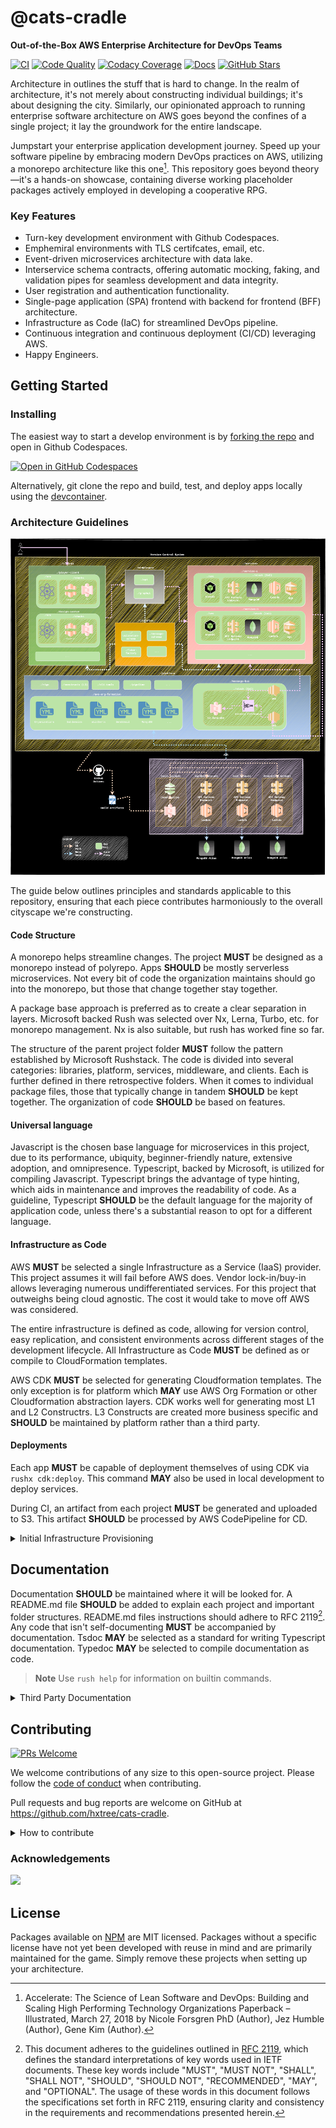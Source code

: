 # @cats-cradle

**Out-of-the-Box AWS Enterprise Architecture for DevOps Teams**

[![CI](https://github.com/hxtree/cats-cradle/actions/workflows/on-merge.yml/badge.svg)](https://github.com/hxtree/cats-cradle/actions/workflows/on-merge.yml)
[![Code Quality](https://app.codacy.com/project/badge/Grade/8024531285164025aef972fcb059ea74)](https://www.codacy.com/gh/hxtree/cats-cradle/dashboard?utm_source=github.com&utm_medium=referral&utm_content=hxtree/cats-cradle&utm_campaign=Badge_Grade)
[![Codacy Coverage](https://app.codacy.com/project/badge/Coverage/8024531285164025aef972fcb059ea74)](https://app.codacy.com/gh/hxtree/cats-cradle)
[![Docs](https://github.com/hxtree/cats-cradle/actions/workflows/pages/pages-build-deployment/badge.svg)](https://hxtree.github.io/cats-cradle/)
[![GitHub Stars](https://img.shields.io/github/stars/hxtree/cats-cradle?style=social)](https://github.com/hxtree/cats-cradle/stargazers)

Architecture in outlines the stuff that is hard to change. In the realm of
architecture, it's not merely about constructing individual buildings; it's
about designing the city. Similarly, our opinionated approach to running
enterprise software architecture on AWS goes beyond the confines of a single
project; it lay the groundwork for the entire landscape.

Jumpstart your enterprise application development journey. Speed up your
software pipeline by embracing modern DevOps practices on AWS, utilizing a
monorepo architecture like this one[^1]. This repository goes beyond theory—it's
a hands-on showcase, containing diverse working placeholder packages actively
employed in developing a cooperative RPG.

### Key Features

- Turn-key development environment with Github Codespaces.
- Emphemiral environments with TLS certifcates, email, etc.
- Event-driven microservices architecture with data lake.
- Interservice schema contracts, offering automatic mocking, faking, and
  validation pipes for seamless development and data integrity.
- User registration and authentication functionality.
- Single-page application (SPA) frontend with backend for frontend (BFF)
  architecture.
- Infrastructure as Code (IaC) for streamlined DevOps pipeline.
- Continuous integration and continuous deployment (CI/CD) leveraging AWS.
- Happy Engineers.

## Getting Started

### Installing

The easiest way to start a develop environment is by
[forking the repo](https://github.com/hxtree/cats-cradle/fork) and open in
Github Codespaces.

[![Open in GitHub Codespaces](https://github.com/codespaces/badge.svg)](https://github.com/codespaces/new?hide_repo_select=true&ref=main&repo=438855397)

Alternatively, git clone the repo and build, test, and deploy apps locally using
the [devcontainer](.devcontainer/README.md).

### Architecture Guidelines

![Flow Chart](docs/flow-chart.drawio.svg)

The guide below outlines principles and standards applicable to this repository,
ensuring that each piece contributes harmoniously to the overall cityscape we're
constructing.

#### Code Structure

A monorepo helps streamline changes. The project **MUST** be designed as a
monorepo instead of polyrepo. Apps **SHOULD** be mostly serverless
microservices. Not every bit of code the organization maintains should go into
the monorepo, but those that change together stay together.

A package base approach is preferred as to create a clear separation in layers.
Microsoft backed Rush was selected over Nx, Lerna, Turbo, etc. for monorepo
management. Nx is also suitable, but rush has worked fine so far.

The structure of the parent project folder **MUST** follow the pattern
established by Microsoft Rushstack. The code is divided into several categories:
libraries, platform, services, middleware, and clients. Each is further defined
in there retrospective folders. When it comes to individual package files, those
that typically change in tandem **SHOULD** be kept together. The organization of
code **SHOULD** be based on features.

#### Universal language

Javascript is the chosen base language for microservices in this project, due to
its performance, ubiquity, beginner-friendly nature, extensive adoption, and
omnipresence. Typescript, backed by Microsoft, is utilized for compiling
Javascript. Typescript brings the advantage of type hinting, which aids in
maintenance and improves the readability of code. As a guideline, Typescript
**SHOULD** be the default language for the majority of application code, unless
there's a substantial reason to opt for a different language.

#### Infrastructure as Code

AWS **MUST** be selected a single Infrastructure as a Service (IaaS) provider.
This project assumes it will fail before AWS does. Vendor lock-in/buy-in allows
leveraging numerous undifferentiated services. For this project that outweighs
being cloud agnostic. The cost it would take to move off AWS was considered.

The entire infrastructure is defined as code, allowing for version control, easy
replication, and consistent environments across different stages of the
development lifecycle. All Infrastructure as Code **MUST** be defined as or
compile to CloudFormation templates.

AWS CDK **MUST** be selected for generating Cloudformation templates. The only
exception is for platform which **MAY** use AWS Org Formation or other
Cloudformation abstraction layers. CDK works well for generating most L1 and L2
Constructrs. L3 Constructs are created more business specific and **SHOULD** be
maintained by platform rather than a third party.

#### Deployments

Each app **MUST** be capable of deployment themselves of using CDK via
`rushx cdk:deploy`. This command **MAY** also be used in local development to
deploy services.

During CI, an artifact from each project **MUST** be generated and uploaded to
S3. This artifact **SHOULD** be processed by AWS CodePipeline for CD.

<details>
  <summary>Initial Infrastructure Provisioning</summary>

1. Setup [AWS Org Formation](/platform/aws-org-formation/README.md).

2. Login via SSO, bootstrap deployments, deploy platform, deploy services, and
   then deploy clients.

   ```bash
   rush sso
   rush cdk:bootstrap
   rush cdk:deploy --to tag:deploy-platform
   rush cdk:deploy --to tag:services
   rush cdk:deploy --to tag:middleware
   rush cdk:deploy --to tag:clients
   ```

3. Login via SSO to tools account and then deploy tools.

   ```bash
   rush sso -p tools
   rush cdk:bootstrap
   rush cdk:deploy --to tag:deploy-tools
   ```

</details>

## Documentation

Documentation **SHOULD** be maintained where it will be looked for. A README.md
file **SHOULD** be added to explain each project and important folder
structures. README.md files instructions should adhere to RFC 2119[^2]. Any code
that isn't self-documenting **MUST** be accompanied by documentation. Tsdoc
**MAY** be selected as a standard for writing Typescript documentation. Typedoc
**MAY** be selected to compile documentation as code.

> **Note** Use `rush help` for information on builtin commands.

<details>
  <summary>Third Party Documentation</summary>

- [AWS CLI](https://docs.aws.amazon.com/cdk/v2/guide/cli.html)
- [Typescript](https://www.typescriptlang.org/docs/)
- [Jest](https://jestjs.io/)
- [RushJS](https://rushjs.io)
  - [Selecting Subsets](https://rushjs.io/pages/developer/selecting_subsets/)
- [Rushstack](https://github.com/microsoft/rushstack)
</details>

## Contributing

[![PRs Welcome](https://img.shields.io/badge/PRs-welcome-brightgreen.svg)](http://makeapullrequest.com)

We welcome contributions of any size to this open-source project. Please follow
the [code of conduct](docs/CODE_OF_CONDUCT.md) when contributing.

Pull requests and bug reports are welcome on GitHub at
<https://github.com/hxtree/cats-cradle>.

<details>
  <summary>How to contribute</summary>

1. Checkout a new branch from main using git.

   ```bash
   git checkout -b feature/improve-readme
   ```

2. Work on changes (e.g. fix a bug or add a new feature). Test-driven
   development encouraged.

   ```bash
   rushx dev
   rushx test
   ```

3. Stage and commit changes using
   [conventional commits](https://www.conventionalcommits.org/en/v1.0.0/#specification).

   ```bash
   git add .
   git commit -m 'doc: fix spelling of computers'
   ```

4. (Optional) If changing a library that is published to NPM, document
   [semantic version](https://semver.org/) changes, generate Changelogs, and
   commit changes.

   ```bash
   rush change
   rush version --bump
   git commit -m 'chore: bump change log'
   ```

5. Push code and open a PR. Celebrate contributing to @cats-cradle.

   ```bash
   git push
   ```

</details>

### Acknowledgements

<a href="https://github.com/hxtree/cats-cradle/graphs/contributors">
  <img src="https://contrib.rocks/image?repo=hxtree/cats-cradle" />
</a>

## License

Packages available on [NPM](https://www.npmjs.com/search?q=%40cats-cradle) are
MIT licensed. Packages without a specific license have not yet been developed
with reuse in mind and are primarily maintained for the game. Simply remove
these projects when setting up your architecture.

[^1]:
    Accelerate: The Science of Lean Software and DevOps: Building and Scaling
    High Performing Technology Organizations Paperback – Illustrated, March 27,
    2018 by Nicole Forsgren PhD (Author), Jez Humble (Author), Gene Kim
    (Author).

[^2]:
    This document adheres to the guidelines outlined in
    [RFC 2119](https://www.ietf.org/rfc/rfc2119.txt), which defines the standard
    interpretations of key words used in IETF documents. These key words include
    "MUST", "MUST NOT", "SHALL", "SHALL NOT", "SHOULD", "SHOULD NOT",
    "RECOMMENDED", "MAY", and "OPTIONAL". The usage of these words in this
    document follows the specifications set forth in RFC 2119, ensuring clarity
    and consistency in the requirements and recommendations presented herein.
